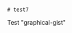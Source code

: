                                                                                                                                                                                                                                                                                                                                                                                                                                                                                                                                                                      # test7
Test "graphical-gist"